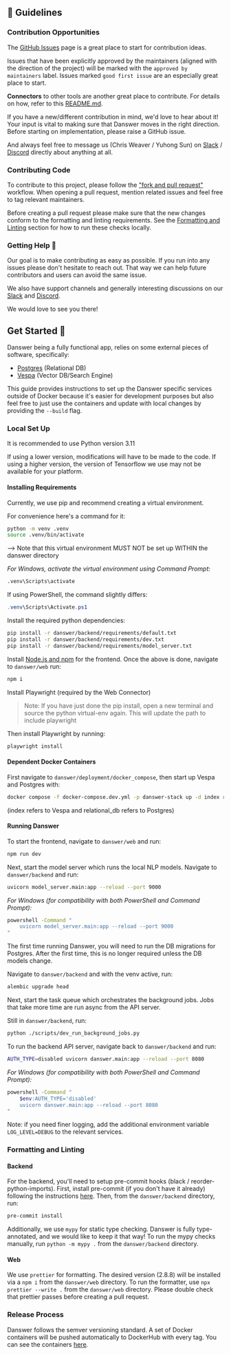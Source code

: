 ## 💃 Guidelines
### Contribution Opportunities
The [GitHub Issues](https://github.com/danswer-ai/danswer/issues) page is a great place to start for contribution ideas.

Issues that have been explicitly approved by the maintainers (aligned with the direction of the project)
will be marked with the `approved by maintainers` label.
Issues marked `good first issue` are an especially great place to start.

**Connectors** to other tools are another great place to contribute. For details on how, refer to this
[README.md](https://github.com/danswer-ai/danswer/blob/main/backend/danswer/connectors/README.md).

If you have a new/different contribution in mind, we'd love to hear about it!
Your input is vital to making sure that Danswer moves in the right direction.
Before starting on implementation, please raise a GitHub issue.

And always feel free to message us (Chris Weaver / Yuhong Sun) on 
[Slack](https://join.slack.com/t/danswer/shared_invite/zt-2afut44lv-Rw3kSWu6_OmdAXRpCv80DQ) / 
[Discord](https://discord.gg/TDJ59cGV2X) directly about anything at all. 


### Contributing Code
To contribute to this project, please follow the
["fork and pull request"](https://docs.github.com/en/get-started/quickstart/contributing-to-projects) workflow.
When opening a pull request, mention related issues and feel free to tag relevant maintainers.

Before creating a pull request please make sure that the new changes conform to the formatting and linting requirements.
See the [Formatting and Linting](#-formatting-and-linting) section for how to run these checks locally.


### Getting Help 🙋
Our goal is to make contributing as easy as possible. If you run into any issues please don't hesitate to reach out.
That way we can help future contributors and users can avoid the same issue.

We also have support channels and generally interesting discussions on our
[Slack](https://join.slack.com/t/danswer/shared_invite/zt-2afut44lv-Rw3kSWu6_OmdAXRpCv80DQ)
and 
[Discord](https://discord.gg/TDJ59cGV2X).

We would love to see you there!


## Get Started 🚀
Danswer being a fully functional app, relies on some external pieces of software, specifically:
- [Postgres](https://www.postgresql.org/) (Relational DB)
- [Vespa](https://vespa.ai/) (Vector DB/Search Engine)

This guide provides instructions to set up the Danswer specific services outside of Docker because it's easier for
development purposes but also feel free to just use the containers and update with local changes by providing the
`--build` flag.


### Local Set Up
It is recommended to use Python version 3.11

If using a lower version, modifications will have to be made to the code.
If using a higher version, the version of Tensorflow we use may not be available for your platform.


#### Installing Requirements
Currently, we use pip and recommend creating a virtual environment.

For convenience here's a command for it:
```bash
python -m venv .venv
source .venv/bin/activate
```

--> Note that this virtual environment MUST NOT be set up WITHIN the danswer
directory

_For Windows, activate the virtual environment using Command Prompt:_
```bash
.venv\Scripts\activate
```
If using PowerShell, the command slightly differs:
```powershell
.venv\Scripts\Activate.ps1
```

Install the required python dependencies:
```bash
pip install -r danswer/backend/requirements/default.txt
pip install -r danswer/backend/requirements/dev.txt
pip install -r danswer/backend/requirements/model_server.txt
```

Install [Node.js and npm](https://docs.npmjs.com/downloading-and-installing-node-js-and-npm) for the frontend.
Once the above is done, navigate to `danswer/web` run:
```bash
npm i
```

Install Playwright (required by the Web Connector)

> Note: If you have just done the pip install, open a new terminal and source the python virtual-env again.
This will update the path to include playwright

Then install Playwright by running:
```bash
playwright install
```


#### Dependent Docker Containers
First navigate to `danswer/deployment/docker_compose`, then start up Vespa and Postgres with:
```bash
docker compose -f docker-compose.dev.yml -p danswer-stack up -d index relational_db
```
(index refers to Vespa and relational_db refers to Postgres)

#### Running Danswer
To start the frontend, navigate to `danswer/web` and run:
```bash
npm run dev
```

Next, start the model server which runs the local NLP models.
Navigate to `danswer/backend` and run:
```bash
uvicorn model_server.main:app --reload --port 9000
```
_For Windows (for compatibility with both PowerShell and Command Prompt):_
```bash
powershell -Command "
    uvicorn model_server.main:app --reload --port 9000
"
```

The first time running Danswer, you will need to run the DB migrations for Postgres.
After the first time, this is no longer required unless the DB models change.

Navigate to `danswer/backend` and with the venv active, run:
```bash
alembic upgrade head
```

Next, start the task queue which orchestrates the background jobs.
Jobs that take more time are run async from the API server.

Still in `danswer/backend`, run:
```bash
python ./scripts/dev_run_background_jobs.py
```

To run the backend API server, navigate back to `danswer/backend` and run:
```bash
AUTH_TYPE=disabled uvicorn danswer.main:app --reload --port 8080
```
_For Windows (for compatibility with both PowerShell and Command Prompt):_
```bash
powershell -Command "
    $env:AUTH_TYPE='disabled'
    uvicorn danswer.main:app --reload --port 8080 
"
```

Note: if you need finer logging, add the additional environment variable `LOG_LEVEL=DEBUG` to the relevant services.

### Formatting and Linting
#### Backend
For the backend, you'll need to setup pre-commit hooks (black / reorder-python-imports).
First, install pre-commit (if you don't have it already) following the instructions
[here](https://pre-commit.com/#installation).
Then, from the `danswer/backend` directory, run:
```bash
pre-commit install
```

Additionally, we use `mypy` for static type checking.
Danswer is fully type-annotated, and we would like to keep it that way! 
To run the mypy checks manually, run `python -m mypy .` from the `danswer/backend` directory.


#### Web
We use `prettier` for formatting. The desired version (2.8.8) will be installed via a `npm i` from the `danswer/web` directory. 
To run the formatter, use `npx prettier --write .` from the `danswer/web` directory.
Please double check that prettier passes before creating a pull request.


### Release Process
Danswer follows the semver versioning standard.
A set of Docker containers will be pushed automatically to DockerHub with every tag.
You can see the containers [here](https://hub.docker.com/search?q=danswer%2F).
